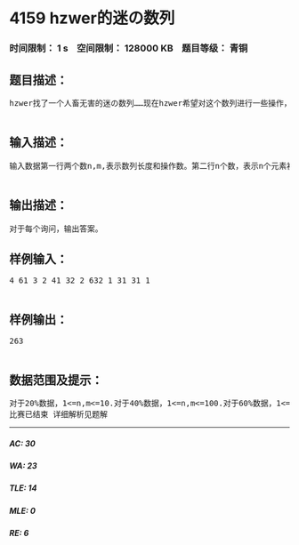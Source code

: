 # 4159 hzwer的迷の数列   
### 时间限制： 1 s&nbsp;&nbsp;&nbsp;&nbsp;空间限制： 128000 KB&nbsp;&nbsp;&nbsp;&nbsp;题目等级： 青铜  
## 题目描述：  

<pre>
hzwer找了一个人畜无害的迷の数列……现在hzwer希望对这个数列进行一些操作，请你来回答hzwer的问题。操作一：查询第i个数的大小操作二：把第i个数的大小改成x操作三：将整个序列反转。即把第i个数放到第n-i+1个。  

</pre>
  
  
## 输入描述：  

<pre>
输入数据第一行两个数n,m,表示数列长度和操作数。第二行n个数，表示n个元素初始值。以下m行，每行开头一个数opr，表示操作种类。opr=1，则后面接一个数i,表示查询第i个数大小。opr=2，则后面接两个数I,x，表示第i个数改成x。opr=3，表示序列反转。  

</pre>
  
  
## 输出描述：  

<pre>
对于每个询问，输出答案。
</pre>
  
  
## 样例输入：  

<pre>
4 61 3 2 41 32 2 632 1 31 31 1   

</pre>
  
  
## 样例输出：  

<pre>
263  

</pre>
  
  
## 数据范围及提示：  

<pre>
对于20%数据，1<=n,m<=10.对于40%数据，1<=n,m<=100.对于60%数据，1<=n,m<=1000.对于100%数据，1<=n,m<=100000,1<=a[i]<=100000.  
比赛已结束 详细解析见题解
</pre>
  
  
***  

##### AC: 30  
##### WA: 23  
##### TLE: 14  
##### MLE: 0  
##### RE: 6  
